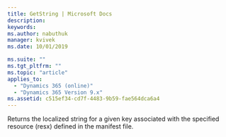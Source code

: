 ```yaml
---
title: GetString | Microsoft Docs
description: 
keywords:
ms.author: nabuthuk
manager: kvivek
ms.date: 10/01/2019

ms.suite: ""
ms.tgt_pltfrm: ""
ms.topic: "article"
applies_to: 
  - "Dynamics 365 (online)"
  - "Dynamics 365 Version 9.x"
ms.assetid: c515ef34-cd7f-4483-9b59-fae564dca6a4
---
```


Returns the localized string for a given key associated with the specified resource (resx) defined in the manifest file.
